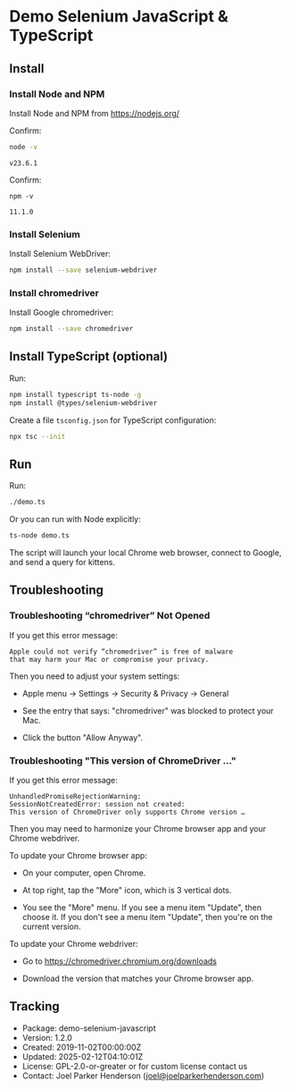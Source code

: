 # Demo Selenium JavaScript & TypeScript


## Install 


### Install Node and NPM

Install Node and NPM from https://nodejs.org/

Confirm:

```sh
node -v
```

```stdout
v23.6.1
```

Confirm:

```
npm -v
```

```stdout
11.1.0
```


### Install Selenium

Install Selenium WebDriver:

```sh
npm install --save selenium-webdriver
```


### Install chromedriver

Install Google chromedriver:

```sh
npm install --save chromedriver
```


## Install TypeScript (optional)

Run:

```sh
npm install typescript ts-node -g
npm install @types/selenium-webdriver
```

Create a file `tsconfig.json` for TypeScript configuration:

```sh
npx tsc --init
```

## Run

Run:

```sh
./demo.ts
```

Or you can run with Node explicitly:

```sh
ts-node demo.ts
```

The script will launch your local Chrome web browser,
connect to Google, and send a query for kittens.


## Troubleshooting


### Troubleshooting “chromedriver” Not Opened 

If you get this error message:

```
Apple could not verify “chromedriver” is free of malware 
that may harm your Mac or compromise your privacy.
```

Then you need to adjust your system settings:

* Apple menu -> Settings -> Security & Privacy -> General

* See the entry that says: "chromedriver" was blocked to protect your Mac.

* Click the button "Allow Anyway".


### Troubleshooting "This version of ChromeDriver …"

If you get this error message:

```
UnhandledPromiseRejectionWarning: 
SessionNotCreatedError: session not created: 
This version of ChromeDriver only supports Chrome version …
```

Then you may need to harmonize your Chrome browser app and your Chrome webdriver.

To update your Chrome browser app:

* On your computer, open Chrome.

* At top right, tap the "More" icon, which is 3 vertical dots.

* You see the "More" menu. If you see a menu item "Update", then choose it. If you don't see a menu item "Update", then  you're on the current version.

To update your Chrome webdriver:

* Go to https://chromedriver.chromium.org/downloads

* Download the version that matches your Chrome browser app.


## Tracking

  * Package: demo-selenium-javascript
  * Version: 1.2.0
  * Created: 2019-11-02T00:00:00Z
  * Updated: 2025-02-12T04:10:01Z
  * License: GPL-2.0-or-greater or for custom license contact us
  * Contact: Joel Parker Henderson (joel@joelparkerhenderson.com)
